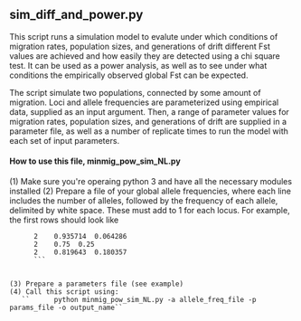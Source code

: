 ## sim_diff_and_power.py

This script runs a simulation model to evalute under which conditions of migration rates, population sizes, and generations of drift different Fst values are achieved and how easily they are detected using a chi square test. It can be used as a power analysis, as well as to see under what conditions the empirically observed global Fst can be expected.

The script simulate two populations, connected by some amount of migration. Loci and allele frequencies are parameterized using empirical data, supplied as an input argument. Then, a range of parameter values for migration rates, population sizes, and generations of drift are supplied in a parameter file, as well as a number of replicate times to run the model with each set of input parameters.



#### How to use this file, minmig_pow_sim_NL.py
(1) Make sure you're operaing python 3 and have all the necessary modules installed
(2) Prepare a file of your global allele frequencies, where each line includes the number of alleles, followed by the frequency of each allele, delimited by white space. These must add to 1 for each locus. For example, the first rows should look like

```
      2    0.935714  0.064286
      2    0.75  0.25
      2    0.819643  0.180357
      ```


(3) Prepare a parameters file (see example)
(4) Call this script using:
   ``      python minmig_pow_sim_NL.py -a allele_freq_file -p params_file -o output_name``